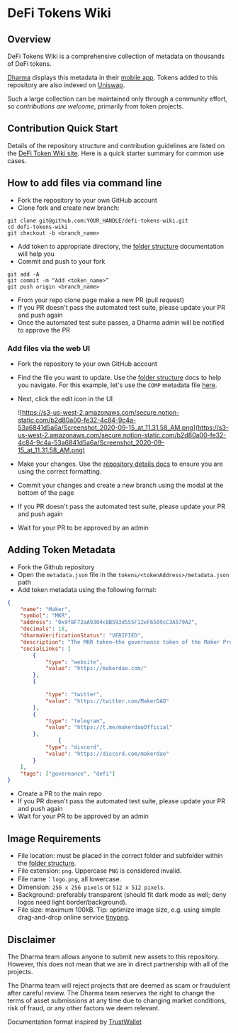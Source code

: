 # DeFi Tokens Wiki

## Overview

DeFi Tokens Wiki is a comprehensive collection of metadata on thousands of DeFi tokens.

[Dharma](https://dharma.io/) displays this metadata in their [mobile app](https://apps.apple.com/us/app/dharma-save-send-globally/id1495144415). Tokens added to this repository are also indexed on [Uniswap](https://uniswap.org/).

Such a large collection can be maintained only through a community effort, so *contributions are welcome*,
primarily from token projects.


## Contribution Quick Start

Details of the repository structure and contribution guidelines are listed on the
[DeFi Token Wiki site](https://www.notion.so/teamdharma/DeFi-Token-Wiki-ae228157933d40a7a956ae51ccfa1337).
Here is a quick starter summary for common use cases.


## How to add files via command line

- Fork the repository to your own GitHub account
- Clone fork and create new branch:

```
git clone git@github.com:YOUR_HANDLE/defi-tokens-wiki.git
cd defi-tokens-wiki
git checkout -b <branch_name>
```

- Add token to appropriate directory, the [folder structure](https://www.notion.so/teamdharma/Repository-Details-b96fbfa6973d449e8526aef323b16c88#6c63d3c92fea44c4acf9a3a499cbf946) documentation will help you
- Commit and push to your fork

```
git add -A
git commit -m “Add <token_name>”
git push origin <branch_name>
```

- From your repo clone page make a new PR (pull request)
- If you PR doesn't pass the automated test suite, please update your PR and push again
- Once the automated test suite passes, a Dharma admin will be notified to approve the PR


### Add files via the web UI

- Fork the repository to your own GitHub account
- Find the file you want to update. Use the [folder structure](https://www.notion.so/teamdharma/Repository-Details-b96fbfa6973d449e8526aef323b16c88#6c63d3c92fea44c4acf9a3a499cbf946) docs to help you navigate. For this example, let's use the `COMP` metadata file [here](https://github.com/pxr13/defi-tokens-wiki/blob/master/token-metadata/0xc00e94Cb662C3520282E6f5717214004A7f26888/metadata.json).
- Next, click the edit icon in the UI

    ![https://s3-us-west-2.amazonaws.com/secure.notion-static.com/b2d80a00-fe32-4c84-9c4a-53a6841d5a6a/Screenshot_2020-09-15_at_11.31.58_AM.png](https://s3-us-west-2.amazonaws.com/secure.notion-static.com/b2d80a00-fe32-4c84-9c4a-53a6841d5a6a/Screenshot_2020-09-15_at_11.31.58_AM.png)

- Make your changes. Use the [repository details docs](https://www.notion.so/teamdharma/Repository-Details-b96fbfa6973d449e8526aef323b16c88#6c63d3c92fea44c4acf9a3a499cbf946) to ensure you are using the correct formatting.
- Commit your changes and create a new branch using the modal at the bottom of the page
- If you PR doesn't pass the automated test suite, please update your PR and push again
- Wait for your PR to be approved by an admin


## Adding Token Metadata
- Fork the Github repository
- Open the `metadata.json` file in the `tokens/<tokenAddress>/metadata.json` path
- Add token metadata using the following format:
```json
{
    "name": "Maker",
    "symbol": "MKR",
    "address": "0x9f8F72aA9304c8B593d555F12eF6589cC3A579A2",
    "decimals": 18,
    "dharmaVerificationStatus": "VERIFIED",
    "description": "The MKR token—the governance token of the Maker Protocol—allows those who hold it to vote on changes to the Maker Protocol. Note that anyone, not only MKR holders, can submit proposals for an MKR vote.",
    "socialLinks": [
        {
            "type": "website",
            "value": "https://makerdao.com/"
        },
        {

            "type": "twitter",
            "value": "https://twitter.com/MakerDAO"
        },
        {
            "type": "telegram",
            "value": "https://t.me/makerdaoOfficial"
        },
				{
            "type": "discord",
            "value": "https://discord.com/makerdao"
        }
    ],
    "tags": ["governance", "defi"]
}
```
- Create a PR to the main repo
- If you PR doesn't pass the automated test suite, please update your PR and push again
- Wait for your PR to be approved by an admin


## Image Requirements

- File location: must be placed in the correct folder and subfolder within the [folder structure](https://www.notion.so/teamdharma/Repository-Details-b96fbfa6973d449e8526aef323b16c88#6c63d3c92fea44c4acf9a3a499cbf946).
- File extension: `png`. Uppercase `PNG` is considered invalid.
- File name：`logo.png`, all lowercase.
- Dimension: `256 x 256 pixels` or `512 x 512 pixels`.
- Background: preferably transparent (should fit dark mode as well; deny logos need light border/background).
- File size: maximum 100kB. Tip: optimize image size, e.g. using simple drag-and-drop online service [tinypng](https://tinypng.com/).


## Disclaimer
The Dharma team allows anyone to submit new assets to this repository. However, this does not mean that we are in direct partnership with all of the projects.

The Dharma team will reject projects that are deemed as scam or fraudulent after careful review.
The Dharma team reserves the right to change the terms of asset submissions at any time due to changing market conditions, risk of fraud, or any other factors we deem relevant.

Documentation format inspired by [TrustWallet](https://github.com/trustwallet/assets)
